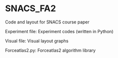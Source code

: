 # SNACS_FA2

Code and layout for SNACS course paper

Experiment file: Experiment codes (written in Python)

Visual file: Visual layout graphs

Forceatlas2.py: Forceatlas2 algorithm library 
